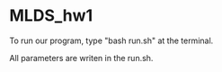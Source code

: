 # MLDS_hw1
To run our program, type "bash run.sh" at the terminal.

All parameters are writen in the run.sh.

